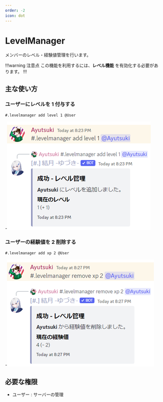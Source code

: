 ```yaml
---
order: -2
icon: dot
---
```


# LevelManager
メンバーのレベル・経験値管理を行います。

!!!warning 注意点
この機能を利用するには、**レベル機能** を有効化する必要があります。
!!!

## 主な使い方
### ユーザーにレベルを 1 付与する

``` コマンドの実行例
#.levelmanager add level 1 @User
```

-![応答例](default-response_addlevel.png)

### ユーザーの経験値を 2 削除する
``` コマンドの実行例
#.levelmanager add xp 2 @User
```

-![応答例](default-response_removexp.png)

## 必要な権限
- ユーザー : サーバーの管理
